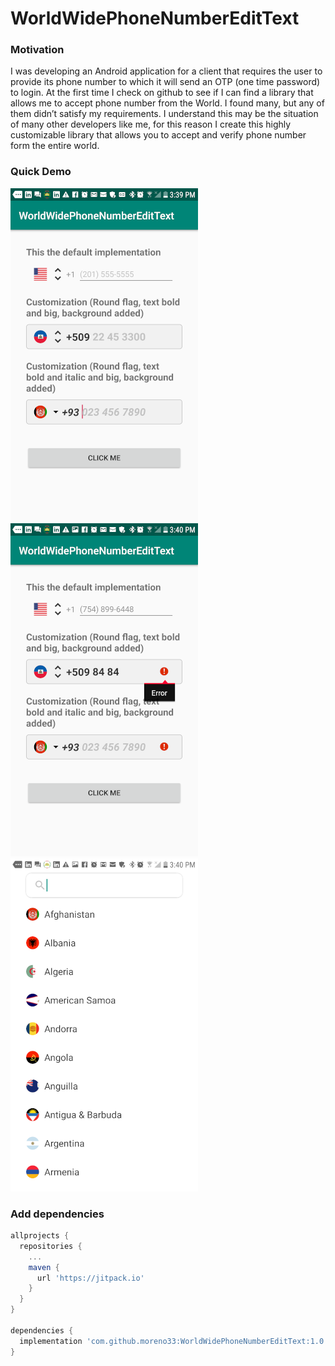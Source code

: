 # WorldWidePhoneNumberEditText
### Motivation 
I was developing an Android application for a client that requires the user to provide its phone number to which it will send an OTP (one time password) to login. At the first time I check on github to see if I can find a library that allows me to accept phone number from the World. I found many, but any of them didn’t satisfy my requirements.
I understand this may be the situation of many other developers like me, for this reason I create this highly customizable library that allows you to accept and verify phone number form the entire world.

### Quick Demo
<img src="https://github.com/moreno33/WorldWidePhoneNumberEditText/blob/master/worldwidephonenumberedittext/src/main/res/drawable/Screenshot_20190811-153952.png" alt="" style="width=300px; margin-right=30px"/><img src="https://github.com/moreno33/WorldWidePhoneNumberEditText/blob/master/worldwidephonenumberedittext/src/main/res/drawable/Screenshot_20190811-154012.png" alt="" style="width=300px; margin-right=30px" /><img src="https://github.com/moreno33/WorldWidePhoneNumberEditText/blob/master/worldwidephonenumberedittext/src/main/res/drawable/Screenshot_20190811-154030.png" alt="" style="width=300px; margin-right=30px" />

### Add dependencies
```gradle
allprojects {
  repositories {
    ...
    maven {
      url 'https://jitpack.io' 
    }
  }
}

dependencies {
  implementation 'com.github.moreno33:WorldWidePhoneNumberEditText:1.0'
}
```
